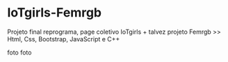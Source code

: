 # IoTgirls-Femrgb
Projeto final reprograma, page coletivo IoTgirls + talvez projeto Femrgb >> Html, Css, Bootstrap, JavaScript e C++ 

foto 
foto
